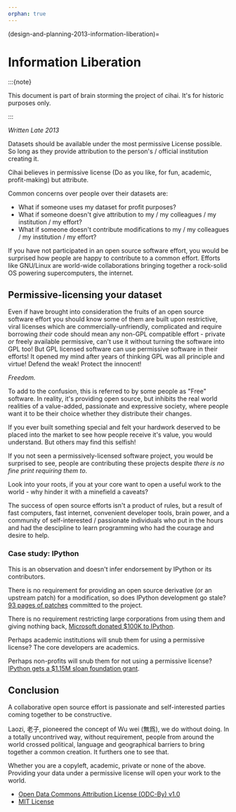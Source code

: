 ```yaml
---
orphan: true
---
```


(design-and-planning-2013-information-liberation)=

# Information Liberation

:::{note}

This document is part of brain storming the project of cihai. It's for historic purposes only.

:::

_Written Late 2013_

Datasets should be available under the most permissive License possible. So long as they provide
attribution to the person's / official institution creating it.

Cihai believes in permissive license (Do as you like, for fun, academic, profit-making) but
attribute.

Common concerns over people over their datasets are:

- What if someone uses my dataset for profit purposes?
- What if someone doesn't give attribution to my / my colleagues / my institution / my effort?
- What if someone doesn't contribute modifications to my / my colleagues / my institution / my
  effort?

If you have not participated in an open source software effort, you would be surprised how people
are happy to contribute to a common effort. Efforts like GNU/Linux are world-wide collaborations
bringing together a rock-solid OS powering supercomputers, the internet.

## Permissive-licensing your dataset

Even if have brought into consideration the fruits of an open source software effort you should know
some of them are built upon restrictive, viral licenses which are commercially-unfriendly,
complicated and require borrowing _their_ code should mean any non-GPL compatible effort - private
_or_ freely available permissive, can't use it without turning the software into GPL too! But GPL
licensed software can use permissive software in their efforts! It opened my mind after years of
thinking GPL was all principle and virtue! Defend the weak! Protect the innocent!

_Freedom._

To add to the confusion, this is referred to by some people as "Free" software. In reality, it's
providing open source, but inhibits the real world realities of a value-added, passionate and
expressive society, where people want it to be their choice whether they distribute their changes.

If you ever built something special and felt your hardwork deserved to be placed into the market to
see how people receive it's value, you would understand. But others may find this selfish!

If you not seen a permissively-licensed software project, you would be surprised to see, people are
contributing these projects despite _there is no fine print requiring them to_.

Look into your roots, if you at your core want to open a useful work to the world - why hinder it
with a minefield a caveats?

The success of open source efforts isn't a product of rules, but a result of fast computers, fast
internet, convenient developer tools, brain power, and a community of self-interested / passionate
individuals who put in the hours and had the descipline to learn programming who had the courage and
desire to help.

### Case study: IPython

This is an observation and doesn't infer endorsement by IPython or its contributors.

There is no requirement for providing an open source derivative (or an upstream patch) for a
modification, so does IPython development go stale? [93 pages of patches]
committed to the project.

There is no requirement restricting large corporations from using them and giving nothing back,
[Microsoft donated $100K to IPython].

Perhaps academic institutions will snub them for using a permissive license? The core developers are
academics.

Perhaps non-profits will snub them for not using a permissive license? [IPython gets a $1.15M sloan
foundation grant].

[93 pages of patches]: https://github.com/ipython/ipython/pulls?direction=desc&page=1&sort=created&state=closed
[ipython gets a $1.15m sloan foundation grant]: http://ipython.org/sloan-grant.html
[microsoft donated $100k to ipython]: http://ipython.org/microsoft-donation-2013.html

## Conclusion

A collaborative open source effort is passionate and self-interested parties coming together to be
constructive.

Laozi, 老子, pioneered the concept of Wu wei (無爲), we do without doing. In a totally uncontrived
way, without requirement, people from around the world crossed political, language and geographical
barriers to bring together a common creation. It furthers one to see that.

Whether you are a copyleft, academic, private or none of the above. Providing your data under a
permissive license will open your work to the world.

- [Open Data Commons Attribution License (ODC-By)
  v1.0]
- [MIT License]

[mit license]: _http://opensource.org/licenses/MIT
[open data commons attribution license (odc-by) v1.0]: http://opendatacommons.org/licenses/by/1.0
